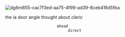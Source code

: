 ![dg6m855-cac7f3ed-aa75-4f99-ad39-8ceb416d5fba](https://github.com/user-attachments/assets/4e34a200-83b3-471c-94d2-0ac714992a88)

the ia 
      door
          angle 
               thought 
                      about
                           cleric 

                           ahead
                                direct

